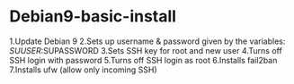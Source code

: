 # Debian9-basic-install

1.Update Debian 9
2.Sets up username & password given by the variables: $SUUSER:$SUPASSWORD
3.Sets SSH key for root and new user
4.Turns off SSH login with password
5.Turns off SSH login as root
6.Installs fail2ban
7.Installs ufw (allow only incoming SSH)
